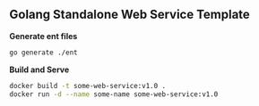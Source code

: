 ## Golang Standalone Web Service Template


**Generate ent files**

```bash
go generate ./ent
```

**Build and Serve**

```bash
docker build -t some-web-service:v1.0 .
docker run -d --name some-name some-web-service:v1.0
```
